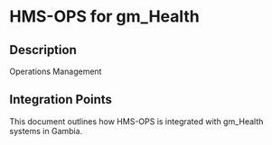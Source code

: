 # HMS-OPS for gm_Health

## Description

Operations Management

## Integration Points

This document outlines how HMS-OPS is integrated with gm_Health systems in Gambia.
